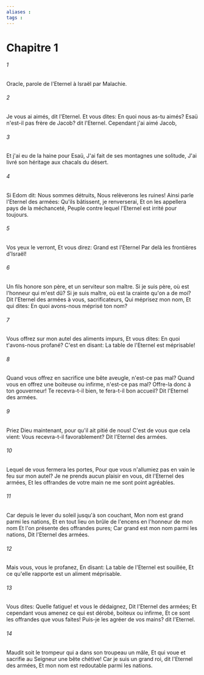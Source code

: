 ```yaml
---
aliases : 
tags : 
---
```


# Chapitre 1

###### 1
Oracle, parole de l'Eternel à Israël par Malachie.
###### 2
Je vous ai aimés, dit l'Eternel. Et vous dites: En quoi nous as-tu aimés? Esaü n'est-il pas frère de Jacob? dit l'Eternel. Cependant j'ai aimé Jacob,
###### 3
Et j'ai eu de la haine pour Esaü, J'ai fait de ses montagnes une solitude, J'ai livré son héritage aux chacals du désert.
###### 4
Si Edom dit: Nous sommes détruits, Nous relèverons les ruines! Ainsi parle l'Eternel des armées: Qu'ils bâtissent, je renverserai, Et on les appellera pays de la méchanceté, Peuple contre lequel l'Eternel est irrité pour toujours.
###### 5
Vos yeux le verront, Et vous direz: Grand est l'Eternel Par delà les frontières d'Israël!
###### 6
Un fils honore son père, et un serviteur son maître. Si je suis père, où est l'honneur qui m'est dû? Si je suis maître, où est la crainte qu'on a de moi? Dit l'Eternel des armées à vous, sacrificateurs, Qui méprisez mon nom, Et qui dites: En quoi avons-nous méprisé ton nom?
###### 7
Vous offrez sur mon autel des aliments impurs, Et vous dites: En quoi t'avons-nous profané? C'est en disant: La table de l'Eternel est méprisable!
###### 8
Quand vous offrez en sacrifice une bête aveugle, n'est-ce pas mal? Quand vous en offrez une boiteuse ou infirme, n'est-ce pas mal? Offre-la donc à ton gouverneur! Te recevra-t-il bien, te fera-t-il bon accueil? Dit l'Eternel des armées.
###### 9
Priez Dieu maintenant, pour qu'il ait pitié de nous! C'est de vous que cela vient: Vous recevra-t-il favorablement? Dit l'Eternel des armées.
###### 10
Lequel de vous fermera les portes, Pour que vous n'allumiez pas en vain le feu sur mon autel? Je ne prends aucun plaisir en vous, dit l'Eternel des armées, Et les offrandes de votre main ne me sont point agréables.
###### 11
Car depuis le lever du soleil jusqu'à son couchant, Mon nom est grand parmi les nations, Et en tout lieu on brûle de l'encens en l'honneur de mon nom Et l'on présente des offrandes pures; Car grand est mon nom parmi les nations, Dit l'Eternel des armées.
###### 12
Mais vous, vous le profanez, En disant: La table de l'Eternel est souillée, Et ce qu'elle rapporte est un aliment méprisable.
###### 13
Vous dites: Quelle fatigue! et vous le dédaignez, Dit l'Eternel des armées; Et cependant vous amenez ce qui est dérobé, boiteux ou infirme, Et ce sont les offrandes que vous faites! Puis-je les agréer de vos mains? dit l'Eternel.
###### 14
Maudit soit le trompeur qui a dans son troupeau un mâle, Et qui voue et sacrifie au Seigneur une bête chétive! Car je suis un grand roi, dit l'Eternel des armées, Et mon nom est redoutable parmi les nations.
